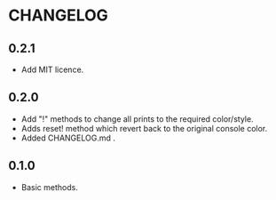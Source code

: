 # CHANGELOG

## 0.2.1
  * Add MIT licence.

## 0.2.0
  * Add "!" methods to change all prints to the required color/style.
  * Adds reset! method which revert back to the original console color.
  * Added CHANGELOG.md .

## 0.1.0
  * Basic methods.
